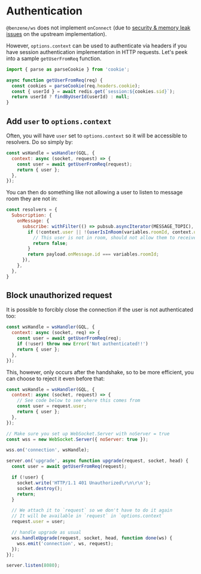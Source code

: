 # Authentication

`@benzene/ws` does not implement `onConnect` (due to [security & memory leak issues](https://github.com/apollographql/subscriptions-transport-ws/issues/349) on the upstream implementation). 

However, `options.context` can be used to authenticate via headers if you have session authentication implementation in HTTP requests. Let's peek into a sample `getUserFromReq` function.

```js
import { parse as parseCookie } from 'cookie';

async function getUserFromReq(req) {
  const cookies = parseCookie(req.headers.cookie);
  const { userId } = await redis.get(`session:${cookies.sid}`);
  return userId ? findByUserId(userId) : null;
}
```

## Add `user` to `options.context`

Often, you will have `user` set to `options.context` so it will be accessible to resolvers. Do so simply by:

```js
const wsHandle = wsHandler(GQL, {
  context: async (socket, request) => {
    const user = await getUserFromReq(request);
    return { user };
  },
});
```

You can then do something like not allowing a user to listen to message room they are not in:

```js
const resolvers = {
  Subscription: {
    onMessage: {
      subscribe: withFilter(() => pubsub.asyncIterator(MESSAGE_TOPIC), (payload, variables, context) => {
        if (!context.user || !(userIsInRoom(variables.roomId, context.user.id))) {
          // This user is not in room, should not allow them to receive message
          return false;
        }
        return payload.onMessage.id === variables.roomId;
      }),
    },
  },
}
```

## Block unauthorized request

It is possible to forcibly close the connection if the user is not authenticated too:

```js
const wsHandle = wsHandler(GQL, {
  context: async (socket, req) => {
    const user = await getUserFromReq(req);
    if (!user) throw new Error('Not authenticated!!')
    return { user };
  },
});
```

This, however, only occurs after the handshake, so to be more efficient, you can choose to reject it even before that:

```js
const wsHandle = wsHandler(GQL, {
  context: async (socket, request) => {
    // See code below to see where this comes from
    const user = request.user;
    return { user };
  },
});

// Make sure you set up WebSocket.Server with noServer = true
const wss = new WebSocket.Server({ noServer: true });

wss.on('connection', wsHandle);

server.on('upgrade', async function upgrade(request, socket, head) {
  const user = await getUserFromReq(request);

  if (!user) {
    socket.write('HTTP/1.1 401 Unauthorized\r\n\r\n');
    socket.destroy();
    return;
  }

  // We attach it to `request` so we don't have to do it again
  // It will be available in `request` in `options.context`
  request.user = user;

  // handle upgrade as usual
  wss.handleUpgrade(request, socket, head, function done(ws) {
    wss.emit('connection', ws, request);
  });
});

server.listen(8080);
```


